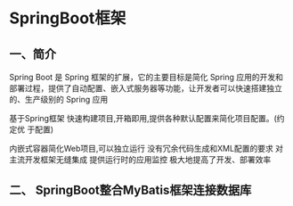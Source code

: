 # SpringBoot框架

## 一、简介

Spring Boot 是 Spring 框架的扩展，它的主要目标是简化 Spring 应用的开发和部署过程，提供了自动配置、嵌入式服务器等功能，让开发者可以快速搭建独立的、生产级别的 Spring 应用

基于Spring框架 快速构建项目,开箱即用,提供各种默认配置来简化项目配置。(约定优 于配置) 

内嵌式容器简化Web项目,可以独立运行 
没有冗余代码生成和XML配置的要求
对主流开发框架无缝集成 
提供运行时的应用监控
极大地提高了开发、部署效率

## 二、 SpringBoot整合MyBatis框架连接数据库

